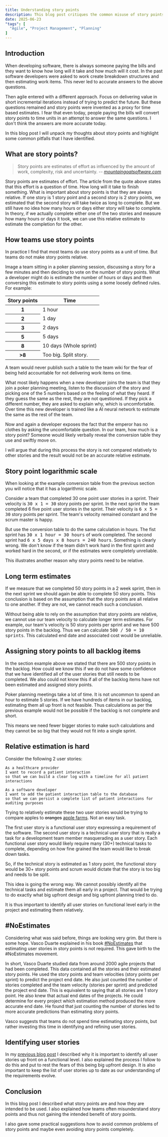 ```yaml
---
title: Understanding story points
description: This blog post critiques the common misuse of story points in Agile software development, arguing that teams often treat them as fixed time estimates rather than relative effort measures, which undermines their purpose; it highlights pitfalls like inconsistent estimation practices and suggests that simply counting user stories—as advocated by the &#35;NoEstimates movement—can be more effective for project forecasting.not gaining the intended benefit of story points.
date: 2025-06-23
"tags": [
  "Agile", "Project Management", "Planning"
]
---
```


## Introduction

When developing software, there is always someone paying the bills and they want to know how long will it take and how much will it cost. In the past software developers were asked to work create breakdown structures and then estimating work items. This never led to accurate answers to the above questions.

Then agile entered with a different approach. Focus on delivering value in short incremental iterations instead of trying to predict the future. But these questions remained and story points were invented as a proxy for time based estimates. I fear that even today, people paying the bills will convert story points to time units in an attempt to answer the same questions. I don't think the answers are more accurate today.

In this blog post I will unpack my thoughts about story points and highlight some common pitfalls that I have identified.

## What are story points?

> Story points are estimates of effort as influenced by the amount of work, complexity, risk and uncertainty.
> <cite>-- [mountaingoatsoftware.com](https://www.mountaingoatsoftware.com/blog/what-are-story-points)</cite>

Story points are estimates of effort. The article from the quote above states that this effort is a question of time. How long will it take to finish something. What is important about story points is that they are always relative. If one story is 1 story point and a second story is 2 story points, we estimated that the second story will take twice as long to complete. But we still have no idea how many hours or days either story will take to complete. In theory, if we actually complete either one of the two stories and measure how many hours or days it took, we can use this relative estimate to estimate the completion for the other.

## How teams use story points

In practice I find that most teams do use story points as a unit of time. But teams do not make story points relative.

Image a team sitting in a poker planning session, discussing a story for a few minutes and then deciding to vote on the number of story points. What a developer might do is estimate the number of hours or days and then conversing this estimate to story points using a some loosely defined rules. For example:

<table>
    <thead>
        <tr>
            <th>Story points</th>
            <th>Time</th>
        </tr>
    </thead>
    <tbody>
        <tr>
            <th>1</th>
            <td>1 hour</td>
        </tr>
        <tr>
            <th>2</th>
            <td>1 day</td>
        </tr>
        <tr>
            <th>3</th>
            <td>2 days</td>
        </tr>
        <tr>
            <th>5</th>
            <td>5 days</td>
        </tr>
        <tr>
            <th>8</th>
            <td>10 days (Whole sprint)</td>
        </tr>
        <tr>
            <th>&gt;8</th>
            <td>Too big. Split story.</td>
        </tr>
    </tbody>
</table>

A team would never publish such a table to the team wiki for the fear of being held accountable for not delivering work items on time.

What most likely happens when a new developer joins the team is that they join a poker planning meeting, listen to the discussion of the story and picking one of the 5 numbers  based on the feeling of what they heard. If they guess the same as the rest, they are not questioned. If they pick a different number, they are asked to explain why, which is uncomfortable. Over time this new developer is trained like a AI neural network to estimate the same as the rest of the team.

Now and again a developer exposes the fact that the emperor has no clothes by asking the uncomfortable question. In our team, how much is a story point? Someone would likely verbally reveal the conversion table they use and swiftly move on.

I will argue that during this process the story is not compared relatively to other stories and the result would not be an accurate relative estimate.

## Story point logarithmic scale

When looking at the example conversion table from the previous section you will notice that it has a logarithmic scale.

Consider a team that completed 30 one point user stories in a sprint. Their velocity is <kbd>30 x 1 = 30</kbd> story points per sprint. In the next sprint the team completed 6 five point user stories in the sprint. Their velocity is <kbd>6 x 5 = 30</kbd> story points per sprint. The team's velocity remained constant and the scrum master is happy.

But use the conversion table to do the same calculation in hours. The fist sprint has <kbd>30 x 1 hour = 30 hours</kbd> of work completed. The second sprint had <kbd>6 x 5 days x 8 hours = 240 hours</kbd>. Something is clearly wrong. We don't know if the team didn't work hard in the first sprint and worked hard in the second, or if the estimates were completely unreliable.

This illustrates another reason why story points need to be relative.

## Long term estimates

If we measure that we completed 50 story points in a 2 week sprint, then in the next sprint we should again be able to complete 50 story points. This conclusion is based on the assumption that the story points are all relative to one another. If they are not, we cannot reach such a conclusion.

Without being able to rely on the assumption that story points are relative, we cannot use our team velocity to calculate longer term estimates. For example, our team's velocity is 50 story points per sprint and we have 500 story points in the backlog. Thus we can calculate <kbd>500 / 50 = 10 sprints</kbd>. This calculated end date and associated cost would be unreliable.

## Assigning story points to all backlog items

In the section example above we stated that there are 500 story points in the backlog. How could we know this if we do not have some confidence that we have identified all of the user stories that still needs to be completed. We also could not know this if all of the backlog items have not been estimated and assigned story points.

Poker planning meetings take a lot of time. It is not uncommon to spend an hour to estimate 5 stories. If we have hundreds of items in our backlog, estimating them all up front is not feasible. Thus calculations as per the previous example would not be possible if the backlog is not complete and short.

This means we need fewer bigger stories to make such calculations and they cannot be so big that they would not fit into a single sprint. 

## Relative estimation is hard

Consider the following 2 user stories:

```text
As a healthcare provider
I want to record a patient interaction
so that we can build a clear log with a timeline for all patient interactions
```

```text
As a software developer
I want to add the patient interaction table to the database
so that we can persist a complete list of patient interactions for auditing purposes 
```

Trying to relatively estimate these two user stories would be trying to compare apples to <del>oranges</del> <ins>apple farms</ins>. Not an easy task.

The first user story is a functional user story expressing a requirement of the software. The second user story is a technical user story that is really a task for a development team member masquerading as a user story. Each functional user story would likely require many (30+) technical tasks to complete, depending on how fine grained the team would like to break down tasks.

So, if the technical story is estimated as 1 story point, the functional story would be 30+ story points and scrum would dictate that the story is too big and needs to be split.

This idea is going the wrong way. We cannot possibly identify all the technical tasks and estimate them all early in a project. That would be trying to do exactly what big upfront design and big upfront planning tried to do.

It is thus important to identify all user stories on functional level early in the project and estimating them relatively.

## #NoEstimates

Considering what was said before, things are looking very grim. But there is some hope. Vasco Duarte explained in his book [#NoEstimates](https://oikosofyseries.com/) that estimating user stories in story points is not required. This gave birth to the #NoEstimates movement.

In short, Vasco Duarte studied data from around 2000 agile projects that had been completed. This data contained all the stories and their estimated story points. He used the story points and team velocities (story points per sprint) to predict the project end date. He also just counted the number of stories completed and the team velocity (stories per sprint) and predicted the project end date. This is equivalent to saying that all stories are 1 story point. He also knew that actual end dates of the projects. He could determine for every project which estimation method produced the more accurate end date. He found that just counting the number of stories led to more accurate predictions than estimating story points.

Vasco suggests that teams do not spend time estimating story points, but rather investing this time in identifying and refining user stories.

## Identifying user stories

In my [previous blog post](/posts/software-development-opening-principles/) I described why it is important to identify all user stories up front on a functional level. I also explained the process I follow to do this and put to rest the fears of this being big upfront design. It is also important to keep the list of user stories up to date as our understanding of the requirements evolve.

## Conclusion

In this blog post I described what story points are and how they are intended to be used. I also explained how teams often misunderstand story points and thus not gaining the intended benefit of story points.

I also gave some practical suggestions how to avoid common problems of story points and maybe even avoiding story points completely.